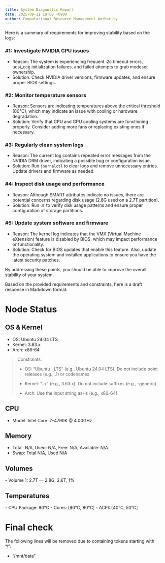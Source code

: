 ```yaml
---
title: System Diagnostic Report
date: 2025-09-11 19:08 +0900
author: Computational Resource Management Authority
---
```

Here is a summary of requirements for improving stability based on the logs:

### #1: Investigate NVIDIA GPU issues

* Reason: The system is experiencing frequent i2c timeout errors, ucsi_ccg initialization failures, and failed attempts to grab modeset ownership.
* Solution: Check NVIDIA driver versions, firmware updates, and ensure proper BIOS settings.

### #2: Monitor temperature sensors

* Reason: Sensors are indicating temperatures above the critical threshold (80°C), which may indicate an issue with cooling or hardware degradation.
* Solution: Verify that CPU and GPU cooling systems are functioning properly. Consider adding more fans or replacing existing ones if necessary.

### #3: Regularly clean system logs

* Reason: The current log contains repeated error messages from the NVIDIA DRM driver, indicating a possible bug or configuration issue.
* Solution: Run `journalctl` to clear logs and remove unnecessary entries. Update drivers and firmware as needed.

### #4: Inspect disk usage and performance

* Reason: Although SMART attributes indicate no issues, there are potential concerns regarding disk usage (2.8G used on a 2.7T partition).
* Solution: Run `df` to verify disk usage patterns and ensure proper configuration of storage partitions.

### #5: Update system software and firmware

* Reason: The kernel log indicates that the VMX (Virtual Machine eXtension) feature is disabled by BIOS, which may impact performance or functionality.
* Solution: Check for BIOS updates that enable this feature. Also, update the operating system and installed applications to ensure you have the latest security patches.

By addressing these points, you should be able to improve the overall stability of your system.

Based on the provided requirements and constraints, here is a draft response in Markdown format:

# Node Status

## OS & Kernel
- OS: Ubuntu 24.04 LTS
- Kernel: 3.63.x
- Arch: x86-64

> Constraints:
>
> - OS: “Ubuntu <major>.<minor> LTS” (e.g., Ubuntu 24.04 LTS). Do not include point releases (e.g., .1) or codenames.
>
> - Kernel: “<major>.<minor>.x” (e.g., 3.63.x). Do not include suffixes (e.g., -generic).
>
> - Arch: Use the input string as-is (e.g., x86-64).

## CPU
- Model: Intel Core i7-4790K @ 4.00GHz

## Memory
- Total: N/A, Used: N/A, Free: N/A, Available: N/A
- Swap: Total N/A, Used N/A

## Volumes
\- Volume 1: 2.7T — 2.8G, 2.6T, 1%

## Temperatures
\- CPU Package: 80°C
\- Cores: [80°C, 80°C]
\- ACPI: [40°C, 50°C]

# Final check

The following lines will be removed due to containing tokens starting with “/”:
- “/mnt/data”
